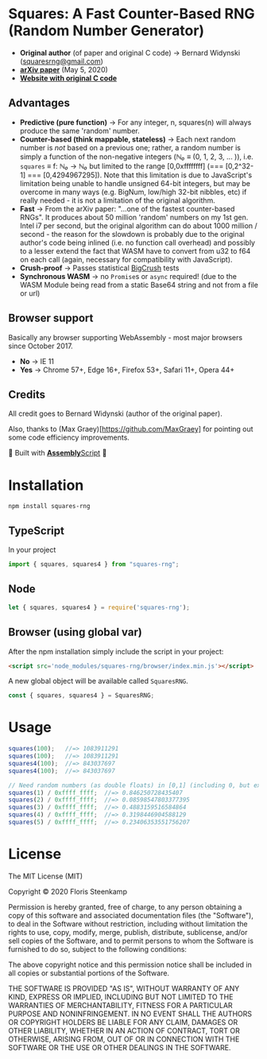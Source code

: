 # Squares: A Fast Counter-Based RNG (Random Number Generator)
* **Original author** (of paper and original C code) → Bernard Widynski (squaresrng@gmail.com) 
* [**arXiv paper**](https://arxiv.org/pdf/2004.06278v2.pdf) (May 5, 2020)
* [**Website with original C code**](https://squaresrng.wixsite.com/rand)
## Advantages
* **Predictive (pure function)** → For any integer, n, squares(n) will always produce the
same 'random' number.
* **Counter-based (think mappable, stateless)** → Each next random number is *not* based on a previous one; 
rather, a random number is simply a function of the non-negative integers
(*ℕ₀* ≡ (0, 1, 2, 3, ... )), i.e. `squares` ≡ f: *ℕ₀* → *ℕ₀* but limited to the
range [0,0xffffffff] (=== [0,2^32-1] === [0,4294967295]). Note that this limitation
is due to JavaScript's limitation being unable to handle unsigned 64-bit integers,
but may be overcome in many ways (e.g. BigNum, low/high 32-bit nibbles, etc) if 
really needed - it is not a limitation of the original algorithm.
* **Fast** → From the arXiv paper: "...one of the fastest counter-based RNGs". It 
produces about 50 million 'random' numbers on my 1st gen. Intel i7 per second, but
the original algorithm can do about 1000 million / second - the reason for the slowdown
is probably due to the original author's code being inlined (i.e. no function call overhead) 
and possibly to a lesser extend the fact that WASM have to convert from u32 to f64 on 
each call (again, necessary for compatibility with JavaScript).
* **Crush-proof** → Passes statistical [BigCrush](https://en.wikipedia.org/wiki/TestU01) tests
* **Synchronous WASM** → no `Promise`s or `async` required! (due to the WASM Module 
being read from a static Base64 string and not from a file or url)

## Browser support

Basically any browser supporting WebAssembly - most major browsers since October 2017.

* **No** → IE 11
* **Yes** → Chrome 57+, Edge 16+, Firefox 53+, Safari 11+, Opera 44+

## Credits
All credit goes to Bernard Widynski (author of the original paper).

Also, thanks to (Max Graey)[https://github.com/MaxGraey] for pointing out some
code efficiency improvements.

🤩 Built with [**Assembly**Script](https://www.assemblyscript.org/) 🤩
# Installation

```cli
npm install squares-rng
```

## TypeScript

In your project
```typescript
import { squares, squares4 } from "squares-rng";
```

## Node

```javascript
let { squares, squares4 } = require('squares-rng');
```

## Browser (using global var)

After the npm installation simply include the script in your project:
```html
<script src='node_modules/squares-rng/browser/index.min.js'></script>
```
A new global object will be available called `SquaresRNG`.

```javascript
const { squares, squares4 } = SquaresRNG; 
```

# Usage

```javascript
squares(100);   //=> 1083911291
squares(100);   //=> 1083911291
squares4(100);  //=> 843037697
squares4(100);  //=> 843037697

// Need random numbers (as double floats) in [0,1] (including 0, but excluding 1)
squares(1) / 0xffff_ffff;  //=> 0.846250728435407
squares(2) / 0xffff_ffff;  //=> 0.08598547803377395
squares(3) / 0xffff_ffff;  //=> 0.4883159516584864
squares(4) / 0xffff_ffff;  //=> 0.3198446904588129
squares(5) / 0xffff_ffff;  //=> 0.23406353551756207
```

# License
The MIT License (MIT)

Copyright © 2020 Floris Steenkamp

Permission is hereby granted, free of charge, to any person obtaining a copy of this software and associated documentation files (the "Software"), to deal in the Software without restriction, including without limitation the rights to use, copy, modify, merge, publish, distribute, sublicense, and/or sell copies of the Software, and to permit persons to whom the Software is furnished to do so, subject to the following conditions:

The above copyright notice and this permission notice shall be included in all copies or substantial portions of the Software.

THE SOFTWARE IS PROVIDED "AS IS", WITHOUT WARRANTY OF ANY KIND, EXPRESS OR IMPLIED, INCLUDING BUT NOT LIMITED TO THE WARRANTIES OF MERCHANTABILITY, FITNESS FOR A PARTICULAR PURPOSE AND NONINFRINGEMENT. IN NO EVENT SHALL THE AUTHORS OR COPYRIGHT HOLDERS BE LIABLE FOR ANY CLAIM, DAMAGES OR OTHER LIABILITY, WHETHER IN AN ACTION OF CONTRACT, TORT OR OTHERWISE, ARISING FROM, OUT OF OR IN CONNECTION WITH THE SOFTWARE OR THE USE OR OTHER DEALINGS IN THE SOFTWARE.